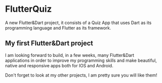 # FlutterQuiz

A new Flutter&Dart project, it consists of a Quiz App that uses Dart as its programming language and Flutter as its framework.

## My first Flutter&Dart project

I am looking forward to build, in a few weeks, many Flutter&Dart applications in order to improve my programming skills and make beautiful, native and responsive apps both for IOS and Android.

Don't forget to look at my other projects, I am pretty sure you will like them!

